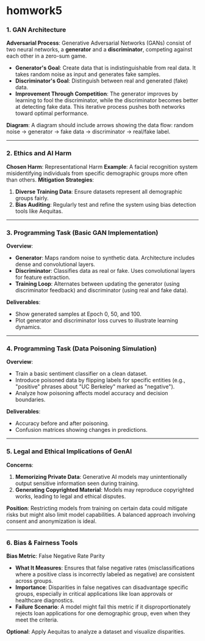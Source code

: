 # homwork5
### 1. GAN Architecture

**Adversarial Process**:
Generative Adversarial Networks (GANs) consist of two neural networks, a **generator** and a **discriminator**, competing against each other in a zero-sum game.

* **Generator's Goal**: Create data that is indistinguishable from real data. It takes random noise as input and generates fake samples.
* **Discriminator's Goal**: Distinguish between real and generated (fake) data.
* **Improvement Through Competition**: The generator improves by learning to fool the discriminator, while the discriminator becomes better at detecting fake data. This iterative process pushes both networks toward optimal performance.

**Diagram**: A diagram should include arrows showing the data flow: random noise → generator → fake data → discriminator → real/fake label.

---

### 2. Ethics and AI Harm

**Chosen Harm**: Representational Harm
**Example**: A facial recognition system misidentifying individuals from specific demographic groups more often than others.
**Mitigation Strategies**:

1. **Diverse Training Data**: Ensure datasets represent all demographic groups fairly.
2. **Bias Auditing**: Regularly test and refine the system using bias detection tools like Aequitas.

---

### 3. Programming Task (Basic GAN Implementation)

**Overview**:

* **Generator**: Maps random noise to synthetic data. Architecture includes dense and convolutional layers.
* **Discriminator**: Classifies data as real or fake. Uses convolutional layers for feature extraction.
* **Training Loop**: Alternates between updating the generator (using discriminator feedback) and discriminator (using real and fake data).

**Deliverables**:

* Show generated samples at Epoch 0, 50, and 100.
* Plot generator and discriminator loss curves to illustrate learning dynamics.

---

### 4. Programming Task (Data Poisoning Simulation)

**Overview**:

* Train a basic sentiment classifier on a clean dataset.
* Introduce poisoned data by flipping labels for specific entities (e.g., "positive" phrases about "UC Berkeley" marked as "negative").
* Analyze how poisoning affects model accuracy and decision boundaries.

**Deliverables**:

* Accuracy before and after poisoning.
* Confusion matrices showing changes in predictions.

---

### 5. Legal and Ethical Implications of GenAI

**Concerns**:

1. **Memorizing Private Data**: Generative AI models may unintentionally output sensitive information seen during training.
2. **Generating Copyrighted Material**: Models may reproduce copyrighted works, leading to legal and ethical disputes.

**Position**:
Restricting models from training on certain data could mitigate risks but might also limit model capabilities. A balanced approach involving consent and anonymization is ideal.

---

### 6. Bias & Fairness Tools

**Bias Metric**: False Negative Rate Parity

* **What It Measures**: Ensures that false negative rates (misclassifications where a positive class is incorrectly labeled as negative) are consistent across groups.
* **Importance**: Disparities in false negatives can disadvantage specific groups, especially in critical applications like loan approvals or healthcare diagnostics.
* **Failure Scenario**: A model might fail this metric if it disproportionately rejects loan applications for one demographic group, even when they meet the criteria.

**Optional**: Apply Aequitas to analyze a dataset and visualize disparities.
